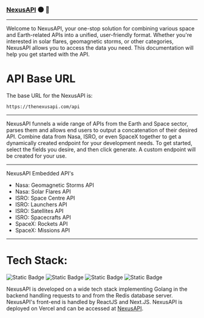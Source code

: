 ### [NexusAPI](https://www.thenexusapi.com/)  :new_moon: :dizzy:
---
Welcome to NexusAPI, your one-stop solution for combining various space and Earth-related APIs into a unified, user-friendly format. Whether you're interested in solar flares, geomagnetic storms, or other categories, NexusAPI allows you to access the data you need. This documentation will help you get started with the API.


# API Base URL
The base URL for the NexusAPI is:
```
https://thenexusapi.com/api
```
----

NexusAPI funnels a wide range of APIs from the Earth and Space sector, parses them and allows end users to output a concatenation of their desired API. Combine data from Nasa, ISRO, or even SpaceX together to get a dynamically created endpoint for your development needs. To get started, select the fields you desire, and then click generate. A custom endpoint will be created for your use. 

---
NexusAPI Embedded API's
  - Nasa: Geomagnetic Storms API
  - Nasa: Solar Flares API
  - ISRO: Space Centre API
  - ISRO: Launchers API
  - ISRO: Satellites API
  - ISRO: Spacecrafts API
  - SpaceX: Rockets API
  - SpaceX: Missions API

---

# Tech Stack:

![Static Badge](https://img.shields.io/badge/Go-Hidden?logo=Go&logoColor=black&labelColor=white&color=blue) ![Static Badge](https://img.shields.io/badge/Redis-Hidden?logo=Redis&logoColor=black&labelColor=white&color=blue) ![Static Badge](https://img.shields.io/badge/React-Hidden?logo=React&logoColor=black&labelColor=white&color=blue) ![Static Badge](https://img.shields.io/badge/NextJS-Hidden?logo=Next.JS&logoColor=black&labelColor=white&color=blue)

NexusAPI is developed on a wide tech stack implementing Golang in the backend handling requests to and from the Redis database server. NexusAPI's front-end is handled by ReactJS and Next.JS. NexusAPI is deployed on Vercel and can be accessed at [NexusAPI](https://www.thenexusapi.com/).
